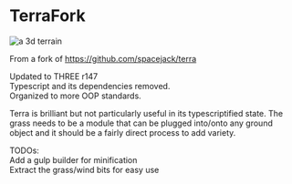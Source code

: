 # TerraFork

![a 3d terrain](https://kellycode.github.io/terra-unTypeScriptified/preview.jpg)

From a fork of https://github.com/spacejack/terra

Updated to THREE r147  
Typescript and its dependencies removed.  
Organized to more OOP standards.  

Terra is brilliant but not particularly useful in its typescriptified state.  The grass needs to be a module that can be plugged into/onto any ground object and it should be a fairly direct process to add variety.

TODOs:  
Add a gulp builder for minification  
Extract the grass/wind bits for easy use  

